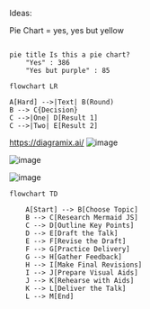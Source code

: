 Ideas:

Pie Chart = yes, yes but yellow

```mermaid

pie title Is this a pie chart?
    "Yes" : 386
    "Yes but purple" : 85

```

```mermaid
flowchart LR

A[Hard] -->|Text| B(Round)
B --> C{Decision}
C -->|One| D[Result 1]
C -->|Two| E[Result 2]
```

https://diagramix.ai/
![image](https://github.com/user-attachments/assets/a9755854-140d-4b92-906f-45d1b1a3130c)

![image](https://github.com/user-attachments/assets/bae20819-6bf9-44f1-82f1-f4ae5dac6fad)

![image](https://github.com/user-attachments/assets/5eb8533d-4ca8-41dd-be9a-29d6d013c98e)

```mermaid
flowchart TD

    A[Start] --> B[Choose Topic]
    B --> C[Research Mermaid JS]
    C --> D[Outline Key Points]
    D --> E[Draft the Talk]
    E --> F[Revise the Draft]
    F --> G[Practice Delivery]
    G --> H[Gather Feedback]
    H --> I[Make Final Revisions]
    I --> J[Prepare Visual Aids]
    J --> K[Rehearse with Aids]
    K --> L[Deliver the Talk]
    L --> M[End]
```
